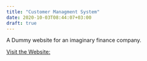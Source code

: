 ```yaml
---
title: "Customer Managment System"
date: 2020-10-03T08:44:07+03:00
draft: true
---
```


A Dummy website for an imaginary finance company.

[Visit the Website:](https://armaghan-loruki.netlify.app/ "Loruki")
